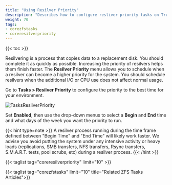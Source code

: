 ```yaml
---
title: "Using Resilver Priority"
description: "Describes how to configure resliver priority tasks on TrueNAS CORE."
weight: 70
tags:
- corezfstasks
- coreresilverpriority
---
```


{{< toc >}}

Resilvering is a process that copies data to a replacement disk. You should complete it as quickly as possible.
Increasing the priority of resilvers helps them finish faster.
The **Resilver Priority** menu allows you to schedule when a resilver can become a higher priority for the system.
You should schedule resilvers when the additional I/O or CPU use does not affect normal usage.

Go to **Tasks > Resilver Priority** to configure the priority to the best time for your environment.

![TasksResilverPriority](/images/CORE/Tasks/TasksResilverPriority.png "Scheduling Resilver Priority Times")

Set **Enabled**, then use the drop-down menus to select a **Begin** and **End** time and what days of the week you want the priority to run.

{{< hint type=note >}} 
A resilver process running during the time frame defined between "Begin Time" and "End Time" will likely work faster.
We advise you avoid putting the system under any intensive activity or heavy loads (replications, SMB transfers, NFS transfers, Rsync transfers, S.M.A.R.T. tests, pool scrubs, etc) during a resilver process. 
{{< /hint >}}

{{< taglist tag="coreresilverpriority" limit="10" >}}

{{< taglist tag="corezfstasks" limit="10" title="Related ZFS Tasks Articles">}}
